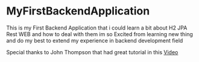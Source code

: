 # MyFirstBackendApplication

This is my First Backend Application that i could learn a bit about H2 JPA Rest WEB and how to deal with them 
im so Excited from learning new thing and do my best to extend my experience in backend development field 

Special thanks to John Thompson that had great tutorial in this <a href="https://www.youtube.com/watch?v=QHjFVajYYHM">Video</a> 

